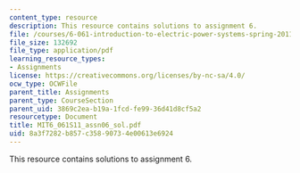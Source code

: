 ```yaml
---
content_type: resource
description: This resource contains solutions to assignment 6.
file: /courses/6-061-introduction-to-electric-power-systems-spring-2011/8a3f7282b857c35890734e00613e6924_MIT6_061S11_assn06_sol.pdf
file_size: 132692
file_type: application/pdf
learning_resource_types:
- Assignments
license: https://creativecommons.org/licenses/by-nc-sa/4.0/
ocw_type: OCWFile
parent_title: Assignments
parent_type: CourseSection
parent_uid: 3869c2ea-b19a-1fcd-fe99-36d41d8cf5a2
resourcetype: Document
title: MIT6_061S11_assn06_sol.pdf
uid: 8a3f7282-b857-c358-9073-4e00613e6924
---
```

This resource contains solutions to assignment 6.